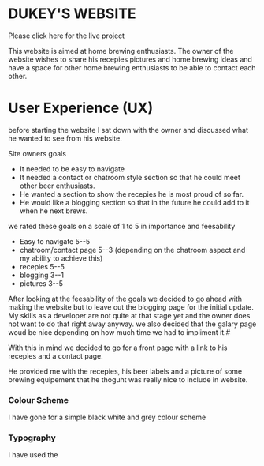 

# DUKEY'S WEBSITE

Please click here for the live project

This website is aimed at home brewing enthusiasts.  The owner of the website wishes to share his recepies pictures and home brewing ideas and have a space for other home brewing enthusiasts to be able to contact each other.


# User Experience (UX)

before starting the website I sat down with the owner and discussed what he wanted to see from his website.

Site owners goals
- It needed to be easy to navigate
- It needed a contact or chatroom style section so that he could meet other beer enthusiasts.
- He wanted a section to show the recepies he is most proud of so far.
- He would like a blogging section so that in the future he could add to it when he next brews.

we rated these goals on a scale of 1 to 5 in importance and feesability

- Easy to navigate            5--5
- chatroom/contact page       5--3 (depending on the chatroom aspect and my ability to achieve this)
- recepies                    5--5
- blogging                    3--1
- pictures                    3--5


After looking at the feesability of the goals we decided to go ahead with making the website but to leave out the blogging page for the initial update.  My skills as a developer are not quite at that stage yet and the owner does not want to do that right away anyway.  we also decided that the galary page woud be nice depending on how much time we had to impliment it.#

With this in mind we decided to go for a front page with a link to his recepies and a contact page.

He provided me with the recepies, his beer labels and a picture of some brewing equipement that he thoguht was really nice to include in website.

### Colour Scheme

I have gone for a simple black white and grey colour scheme

### Typography

I have used the 
